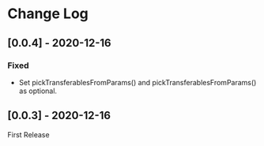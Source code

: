 # Change Log

<!-- ## [X.Y.Z] - YYYY-MM-DD -->
<!-- ## Unreleased -->
<!-- ### Changed -->
<!-- ### Added -->
<!-- ### Fixed -->
<!-- ### Removed -->

## [0.0.4] - 2020-12-16
### Fixed
- Set pickTransferablesFromParams() and pickTransferablesFromParams() as optional.

## [0.0.3] - 2020-12-16
First Release